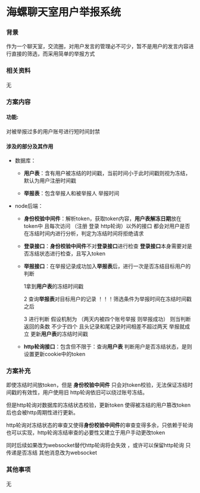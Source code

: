 # 海螺聊天室用户举报系统

### 背景

作为一个聊天室，交流圈，对用户发言的管理必不可少，暂不是用户的发言内容进行直接的筛选，而采用简单的举报方式

### 相关资料

无

### 方案内容

#### 功能:

对被举报过多的用户账号进行短时间封禁

#### 涉及的部分及其作用

- 数据库：
  
  - **用户表**：含有用户被冻结的时间戳，当前时间小于此时间戳则视为冻结，默认为用户注册时间戳
    
  - **举报表**：包含举报人和被举报人 举报时间
    
- node后端：
  
  - **身份校验中间件**：解析token，获取token内容，**用户表解冻日期**放在token中 且每次访问 （注册 登录 http轮询）以外的接口 都会对用户是否在冻结时间内进行分析，判定为冻结时间将拒绝请求
    
  - **登录接口**：**身份校验中间件**不对**登录接口**进行检查 **登录接口**本身需要对是否冻结状态进行检查，且写入token
    
  - **举报接口**：在举报记录成功加入**举报表**后，进行一次是否冻结目标用户的判断
    
    1拿到**用户表**的冻结时间戳
    
    2 查询**举报表**对目标用户的记录 ！！！筛选条件为举报时间在冻结时间戳之后
    
    3 进行判断 假设机制为 （两天内被四个账号举报 则举报成功） 则当判断返回的条数 不少于四个 且头记录和尾记录时间相差不超过两天 举报就成立 更新**用户表**的冻结时间戳
    
  - **http轮询接口**：包含但不限于：查询**用户表** 判断用户是否冻结状态，是则设置更新cookie中的token
    

### 方案补充

即使冻结时间放token，但是 **身份校验中间件** 只会对token校验，无法保证冻结时间戳的有效性，用户使用旧 http轮询依旧可以绕过账号冻结。

但是http轮询对数据库的冻结状态校验，更新token 使得被冻结的用户篡改token后也会被http周期性进行更新。

http轮询对冻结状态的审查又使得**身份校验中间件**的审查变得多余，只依赖于轮询也可以实现，http轮询冻结审查的必要性又建立于用户手动更改token

同时后续如果改为websocket替代http轮询将会失效 ，或许可以保留http轮询 只传递是否冻结 其他消息改为websocket

### 其他事项

无
